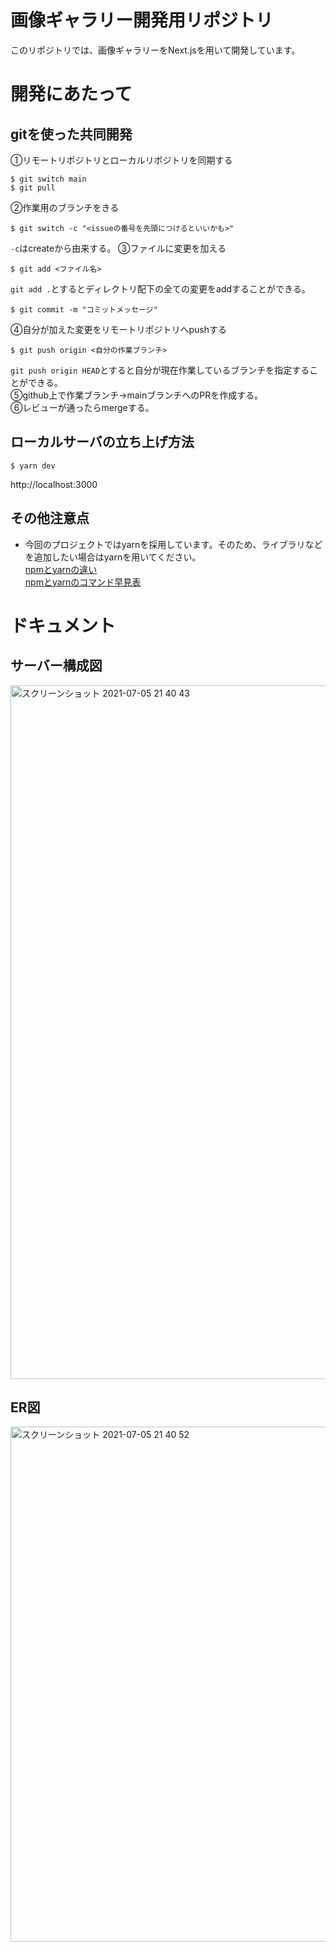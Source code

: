 # 画像ギャラリー開発用リポジトリ
このリポジトリでは、画像ギャラリーをNext.jsを用いて開発しています。

# 開発にあたって
## gitを使った共同開発
①リモートリポジトリとローカルリポジトリを同期する
```
$ git switch main
$ git pull
```
②作業用のブランチをきる
```
$ git switch -c "<issueの番号を先頭につけるといいかも>"
```
`-c`はcreateから由来する。
③ファイルに変更を加える
```
$ git add <ファイル名>
```
`git add .`とするとディレクトリ配下の全ての変更をaddすることができる。
```
$ git commit -m "コミットメッセージ"
```
④自分が加えた変更をリモートリポジトリへpushする
```
$ git push origin <自分の作業ブランチ>
```
`git push origin HEAD`とすると自分が現在作業しているブランチを指定することができる。<br>
⑤github上で作業ブランチ→mainブランチへのPRを作成する。<br>
⑥レビューが通ったらmergeする。

## ローカルサーバの立ち上げ方法

```
$ yarn dev
```
http://localhost:3000 
## その他注意点
- 今回のプロジェクトではyarnを採用しています。そのため、ライブラリなどを追加したい場合はyarnを用いてください。<br>
[npmとyarnの違い](https://qiita.com/Hai-dozo/items/90b852ac29b79a7ea02b)<br>
[npmとyarnのコマンド早見表](https://qiita.com/rubytomato@github/items/1696530bb9fd59aa28d8)


# ドキュメント

## サーバー構成図
<img width="1110" alt="スクリーンショット 2021-07-05 21 40 43" src="https://user-images.githubusercontent.com/58542696/124472975-b76dcc00-ddd9-11eb-99cc-3453200ff82b.png">

## ER図
<img width="824" alt="スクリーンショット 2021-07-05 21 40 52" src="https://user-images.githubusercontent.com/58542696/124472989-bb015300-ddd9-11eb-98db-d80d9828915e.png">


